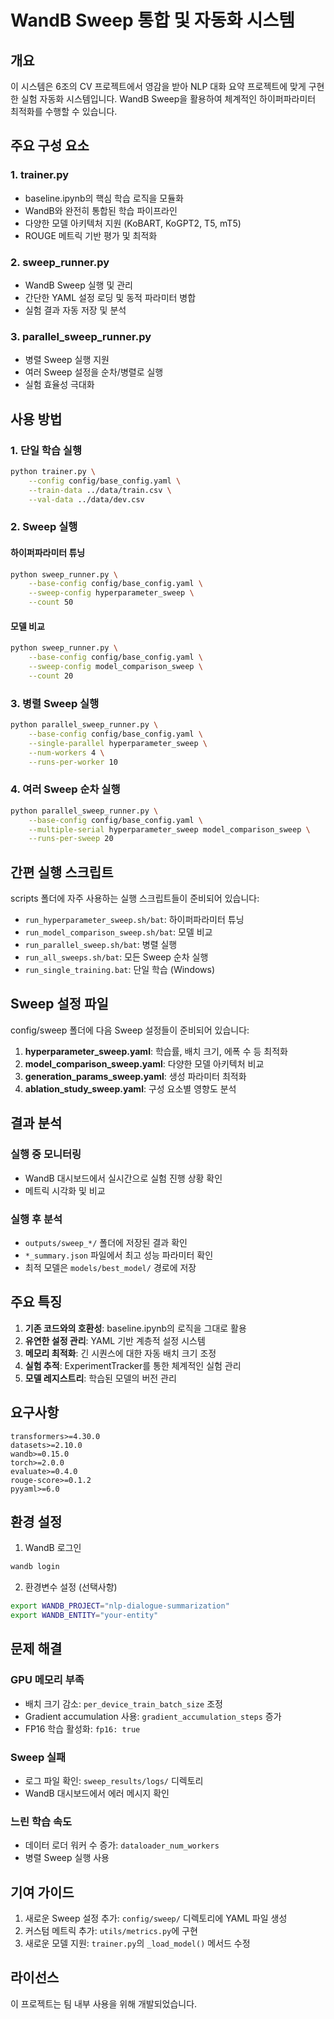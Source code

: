 # WandB Sweep 통합 및 자동화 시스템

## 개요

이 시스템은 6조의 CV 프로젝트에서 영감을 받아 NLP 대화 요약 프로젝트에 맞게 구현한 실험 자동화 시스템입니다. WandB Sweep을 활용하여 체계적인 하이퍼파라미터 최적화를 수행할 수 있습니다.

## 주요 구성 요소

### 1. trainer.py
- baseline.ipynb의 핵심 학습 로직을 모듈화
- WandB와 완전히 통합된 학습 파이프라인
- 다양한 모델 아키텍처 지원 (KoBART, KoGPT2, T5, mT5)
- ROUGE 메트릭 기반 평가 및 최적화

### 2. sweep_runner.py
- WandB Sweep 실행 및 관리
- 간단한 YAML 설정 로딩 및 동적 파라미터 병합
- 실험 결과 자동 저장 및 분석

### 3. parallel_sweep_runner.py
- 병렬 Sweep 실행 지원
- 여러 Sweep 설정을 순차/병렬로 실행
- 실험 효율성 극대화

## 사용 방법

### 1. 단일 학습 실행

```bash
python trainer.py \
    --config config/base_config.yaml \
    --train-data ../data/train.csv \
    --val-data ../data/dev.csv
```

### 2. Sweep 실행

#### 하이퍼파라미터 튜닝
```bash
python sweep_runner.py \
    --base-config config/base_config.yaml \
    --sweep-config hyperparameter_sweep \
    --count 50
```

#### 모델 비교
```bash
python sweep_runner.py \
    --base-config config/base_config.yaml \
    --sweep-config model_comparison_sweep \
    --count 20
```

### 3. 병렬 Sweep 실행

```bash
python parallel_sweep_runner.py \
    --base-config config/base_config.yaml \
    --single-parallel hyperparameter_sweep \
    --num-workers 4 \
    --runs-per-worker 10
```

### 4. 여러 Sweep 순차 실행

```bash
python parallel_sweep_runner.py \
    --base-config config/base_config.yaml \
    --multiple-serial hyperparameter_sweep model_comparison_sweep \
    --runs-per-sweep 20
```

## 간편 실행 스크립트

scripts 폴더에 자주 사용하는 실행 스크립트들이 준비되어 있습니다:

- `run_hyperparameter_sweep.sh/bat`: 하이퍼파라미터 튜닝
- `run_model_comparison_sweep.sh/bat`: 모델 비교
- `run_parallel_sweep.sh/bat`: 병렬 실행
- `run_all_sweeps.sh/bat`: 모든 Sweep 순차 실행
- `run_single_training.bat`: 단일 학습 (Windows)

## Sweep 설정 파일

config/sweep 폴더에 다음 Sweep 설정들이 준비되어 있습니다:

1. **hyperparameter_sweep.yaml**: 학습률, 배치 크기, 에폭 수 등 최적화
2. **model_comparison_sweep.yaml**: 다양한 모델 아키텍처 비교
3. **generation_params_sweep.yaml**: 생성 파라미터 최적화
4. **ablation_study_sweep.yaml**: 구성 요소별 영향도 분석

## 결과 분석

### 실행 중 모니터링
- WandB 대시보드에서 실시간으로 실험 진행 상황 확인
- 메트릭 시각화 및 비교

### 실행 후 분석
- `outputs/sweep_*/` 폴더에 저장된 결과 확인
- `*_summary.json` 파일에서 최고 성능 파라미터 확인
- 최적 모델은 `models/best_model/` 경로에 저장

## 주요 특징

1. **기존 코드와의 호환성**: baseline.ipynb의 로직을 그대로 활용
2. **유연한 설정 관리**: YAML 기반 계층적 설정 시스템
3. **메모리 최적화**: 긴 시퀀스에 대한 자동 배치 크기 조정
4. **실험 추적**: ExperimentTracker를 통한 체계적인 실험 관리
5. **모델 레지스트리**: 학습된 모델의 버전 관리

## 요구사항

```
transformers>=4.30.0
datasets>=2.10.0
wandb>=0.15.0
torch>=2.0.0
evaluate>=0.4.0
rouge-score>=0.1.2
pyyaml>=6.0
```

## 환경 설정

1. WandB 로그인
```bash
wandb login
```

2. 환경변수 설정 (선택사항)
```bash
export WANDB_PROJECT="nlp-dialogue-summarization"
export WANDB_ENTITY="your-entity"
```

## 문제 해결

### GPU 메모리 부족
- 배치 크기 감소: `per_device_train_batch_size` 조정
- Gradient accumulation 사용: `gradient_accumulation_steps` 증가
- FP16 학습 활성화: `fp16: true`

### Sweep 실패
- 로그 파일 확인: `sweep_results/logs/` 디렉토리
- WandB 대시보드에서 에러 메시지 확인

### 느린 학습 속도
- 데이터 로더 워커 수 증가: `dataloader_num_workers`
- 병렬 Sweep 실행 사용

## 기여 가이드

1. 새로운 Sweep 설정 추가: `config/sweep/` 디렉토리에 YAML 파일 생성
2. 커스텀 메트릭 추가: `utils/metrics.py`에 구현
3. 새로운 모델 지원: `trainer.py`의 `_load_model()` 메서드 수정

## 라이선스

이 프로젝트는 팀 내부 사용을 위해 개발되었습니다.
